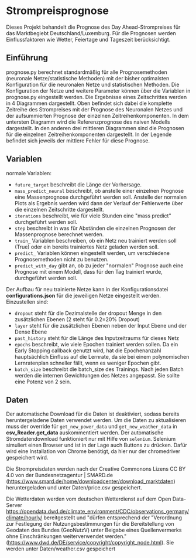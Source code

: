 # Strompreisprognose
Dieses Projekt behandelt die Prognose des Day Ahead-Strompreises für das Marktbegiebt Deutschland/Luxemburg. Für die Prognosen werden Einflussfaktoren wie Wetter, Feiertage und Tageszeit berücksichtigt.

## Einführung
prognose.py berechnet standardmäßig für alle Prognosemethoden (neuronale Netze/statistische Methoden) mit der bisher optimalsten Konfiguration für die neuronalen Netze und statistischen Methoden. 
Die Konfiguration der Netze und weitere Parameter können über die Variablen in prognose.py eingestellt werden. 
Die Ergebnisse eines Zeitschrittes werden in 4 Diagrammen dargestellt. Oben befindet sich dabei die komplette Zeitreihe des Strompreises mit der Prognose des Neuronalen Netzes und der aufsummierten Prognose der einzelnen Zeitreihenkomponenten. In dem untersten Diagramm wird die Referenzprognose des naiven Modells dargestellt. In den anderen drei mittleren Diagrammen sind die Prognosen für die einzelnen Zeitreihenkomponenten dargestellt. In der Legende befindet sich jeweils der mittlere Fehler für diese Prognose. 
## Variablen
normale Variablen:
- `future_target` beschreibt die Länge der Vorhersage.
- `mass_predict_neural` beschreibt, ob anstelle einer einzelnen Prognose eine Massenprognose durchgeführt werden soll. Anstelle der normalen Plots als Ergebnis werden wird dann der Verlauf der Fehlerwerte über die einzelnen Zeitschritte dargestellt.
- `iterations` beschreibt, wie für viele Stunden eine "mass predict" durchgeführt werden soll. 
- `step` beschreibt in was für Abständen die einzelnen Prognosen der Massenprognose berechnet werden.
- `train_` Variablen beschreiben, ob ein Netz neu trainiert werden soll (True) oder ein bereits trainiertes Netz geladen werden soll.
- `predict_` Variablen können eingestellt werden, um verschiedene Prognosemethoden nicht zu benutzen. 
- `predict_with_day` gibt an, ob zu jeder "normalen" Prognose auch eine Prognose mit einem Modell, dass für den Tag trainiert wurde, durchgeführt werden soll. 

Der Aufbau für neu trainierte Netze kann in der Konfigurationsdatei **configurations.json** für die jeweiligen Netze eingestellt werden.
Einzustellen sind:
- `dropout` steht für die Dezimalstelle der dropout Menge in den zusätzlichen Ebenen (2 steht für 0.2=20% Dropout)
- `layer` steht für die zusätzlichen Ebenen neben der Input Ebene und der Dense Ebene
- `past_history` steht für die Länge des Inputzeitraums für dieses Netz
- `epochs` beschreibt, wie viele Epochen trainiert werden sollen. Da ein Early Stopping callback genutzt wird, hat die Epochenanzahl hauptsächlich Einfluss auf die Lernrate, da sie bei einem polynomischen Lernratenplan schneller fällt, wenn es weniger Epochen gibt.
- `batch_size` beschreibt die batch_size des Trainings. Nach jeden Batch werden die internen Gewichtungen des Netzes angepasst. Sie sollte eine Potenz von 2 sein.
## Daten
Der automatische Download für die Daten ist deaktiviert, sodass bereits heruntergeladene Daten verwendet werden. Um die Daten zu aktualisieren muss der override für `get_new_power_data` und `get_new_weather_data` in **csv_Reader.get_data** auskommentiert werden.
Der automatische Stromdatendownload funktioniert nur mit Hilfe von `selenium`. Selenium simuliert einen Browser und ist in der Lage auch Buttons zu drücken. Dafür wird eine Installation von Chrome benötigt, da hier nur der chromedriver gespeichert wird.

Die Strompreisdaten werden nach der Creative Commonons Lizens CC BY 4.0 von der Bundesnetzagentur | SMARD.de (https://www.smard.de/home/downloadcenter/download_marktdaten) heruntergeladen und unter Daten/price.csv gespeichert.

Die Wetterdaten werden vom deutschen Wetterdienst auf dem Open Data-Server https://opendata.dwd.de/climate_environment/CDC/observations_germany/climate/hourly/ bereitgestellt und "dürfen entsprechend der "Verordnung zur Festlegung der Nutzungsbestimmungen für die Bereitstellung von Geodaten des Bundes (GeoNutzV) unter Beigabe eines Quellenvermerks ohne Einschränkungen weiterverwendet werden." (https://www.dwd.de/DE/service/copyright/copyright_node.html). Sie werden unter Daten/weather.csv gespeichert
